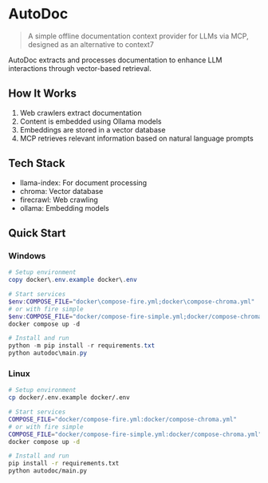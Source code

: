 # AutoDoc 

> A simple offline documentation context provider for LLMs via MCP, designed as an alternative to context7

AutoDoc extracts and processes documentation to enhance LLM interactions through vector-based retrieval.

## How It Works
1. Web crawlers extract documentation
2. Content is embedded using Ollama models
3. Embeddings are stored in a vector database
4. MCP retrieves relevant information based on natural language prompts

## Tech Stack
- llama-index: For document processing
- chroma: Vector database
- firecrawl: Web crawling
- ollama: Embedding models

## Quick Start

### Windows
```powershell
# Setup environment
copy docker\.env.example docker\.env

# Start services
$env:COMPOSE_FILE="docker\compose-fire.yml;docker\compose-chroma.yml"
# or with fire simple
$env:COMPOSE_FILE="docker/compose-fire-simple.yml;docker/compose-chroma.yml"
docker compose up -d

# Install and run
python -m pip install -r requirements.txt
python autodoc\main.py
```

### Linux
```bash
# Setup environment
cp docker/.env.example docker/.env

# Start services
COMPOSE_FILE="docker/compose-fire.yml:docker/compose-chroma.yml"
# or with fire simple
COMPOSE_FILE="docker/compose-fire-simple.yml:docker/compose-chroma.yml"
docker compose up -d

# Install and run
pip install -r requirements.txt
python autodoc/main.py
```